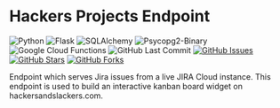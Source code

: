 # Hackers Projects Endpoint

![Python](https://img.shields.io/badge/Python-v3.7-blue.svg?logo=python&longCache=true&logoColor=white&colorB=23a8e2&style=flat-square&colorA=36363e)
![Flask](https://img.shields.io/badge/Flask-v1.0.2-blue.svg?longCache=true&logo=python&style=flat-square&logoColor=white&colorB=23a8e2&colorA=36363e)
![SQLAlchemy](https://img.shields.io/badge/SQLAlchemy-v1.3.3-blue.svg?longCache=true&logo=python&longCache=true&style=flat-square&logoColor=white&colorB=23a8e2&colorA=36363e)
![Psycopg2-Binary](https://img.shields.io/badge/Psycopg2--Binary-v2.8.2-blue.svg?longCache=true&logo=python&longCache=true&style=flat-square&logoColor=white&colorB=23a8e2&colorA=36363e)
![Google Cloud Functions](https://img.shields.io/badge/Google--Cloud--Functions-v93-blue.svg?longCache=true&logo=google&longCache=true&style=flat-square&logoColor=white&colorB=23a8e2&colorA=36363e)
![GitHub Last Commit](https://img.shields.io/github/last-commit/google/skia.svg?style=flat-square&colorA=36363e)
[![GitHub Issues](https://img.shields.io/github/issues/hackersandslackers/jira-issues-endpoint.svg?style=flat-square&colorA=36363e&logo=Github)](https://github.com/hackersandslackers/jira-issues-endpoint/issues)
[![GitHub Stars](https://img.shields.io/github/stars/hackersandslackers/jira-issues-endpoint.svg?style=flat-square&colorB=e3bb18&colorA=36363e&logo=Github)](https://github.com/hackersandslackers/jira-issues-endpoint/stargazers)
[![GitHub Forks](https://img.shields.io/github/forks/hackersandslackers/jira-issues-endpoint.svg?style=flat-square&colorA=36363e&logo=Github)](https://github.com/hackersandslackers/jira-issues-endpoint/network)

Endpoint which serves Jira issues from a live JIRA Cloud instance. This endpoint is used to build an interactive kanban board widget on hackersandslackers.com.
